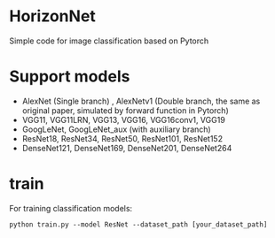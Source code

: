# HorizonNet

Simple code for image classification based on Pytorch

# Support models

- AlexNet (Single branch) , AlexNetv1 (Double branch, the same as original paper, simulated by forward function in Pytorch)
- VGG11, VGG11LRN, VGG13, VGG16, VGG16conv1, VGG19
- GoogLeNet, GoogLeNet_aux (with auxiliary branch)
- ResNet18, ResNet34, ResNet50, ResNet101, ResNet152
- DenseNet121, DenseNet169, DenseNet201, DenseNet264

# train

For training classification models:

```shell
python train.py --model ResNet --dataset_path [your_dataset_path]
```



